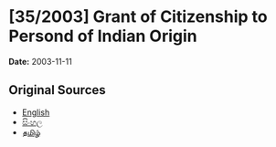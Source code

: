 # [35/2003] Grant of Citizenship to Persond of Indian Origin

**Date:** 2003-11-11

## Original Sources

- [English](https://documents.gov.lk/view/acts/2003/11/35-2003_E.pdf)
- [සිංහල](https://documents.gov.lk/view/acts/2003/11/35-2003_S.pdf)
- [தமிழ்](https://documents.gov.lk/view/acts/2003/11/35-2003_T.pdf)

